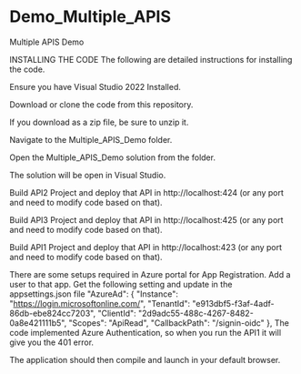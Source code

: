 # Demo_Multiple_APIS
Multiple APIS Demo

INSTALLING THE CODE
The following are detailed instructions for installing the code.

Ensure you have Visual Studio 2022 Installed.

Download or clone the code from this repository.

If you download as a zip file, be sure to unzip it.

Navigate to the Multiple_APIS_Demo folder.

Open the Multiple_APIS_Demo solution from the folder.

The solution will be open in Visual Studio.

Build API2 Project and deploy that API in http://localhost:424 (or any port and need to modify code based on that).

Build API3 Project and deploy that API in http://localhost:425 (or any port and need to modify code based on that).

Build API1 Project and deploy that API in http://localhost:423 (or any port and need to modify code based on that).

There are some setups required in Azure portal for App Registration. Add a user to that app. Get the following setting and update in the 
appsettings.json file
"AzureAd": {
    "Instance": "https://login.microsoftonline.com/",
    "TenantId": "e913dbf5-f3af-4adf-86db-ebe824cc7203",
    "ClientId": "2d9adc55-488c-4267-8482-0a8e421111b5",
    "Scopes": "ApiRead",
    "CallbackPath": "/signin-oidc"
  },
The code implemented Azure Authentication, so when you run the API1 it will give you the 401 error.


The application should then compile and launch in your default browser.


